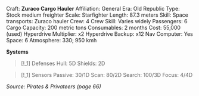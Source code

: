 Craft: **Zuraco Cargo Hauler**
Affiliation: General
Era: Old Republic
Type: Stock medium freighter
Scale: Starfighter
Length: 87.3 meters
Skill: Space transports: Zuraco hauler
Crew: 4
Crew Skill: Varies widely
Passengers: 6
Cargo Capacity: 200 metric tons
Consumables: 2 months
Cost: 55,000 (used)
Hyperdrive Multiplier: x2
Hyperdrive Backup: x12
Nav Computer: Yes
Space: 6
Atmosphere: 330; 950 kmh

**Systems**
> [!_1] Defenses
> Hull: 5D
> Shields: 2D

> [!_1] Sensors
> Passive: 30/1D
> Scan: 80/2D
> Search: 100/3D
> Focus: 4/4D


*Source: Pirates & Privateers (page 66)*